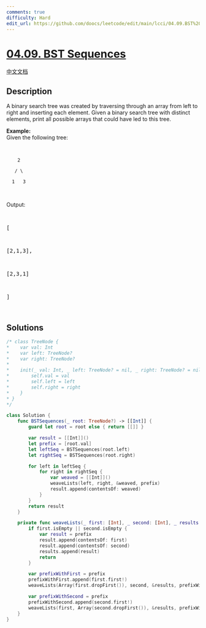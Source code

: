 ```yaml
---
comments: true
difficulty: Hard
edit_url: https://github.com/doocs/leetcode/edit/main/lcci/04.09.BST%20Sequences/README_EN.md
---
```


<!-- problem:start -->

# [04.09. BST Sequences](https://leetcode.cn/problems/bst-sequences-lcci)

[中文文档](/lcci/04.09.BST%20Sequences/README.md)

## Description

<!-- description:start -->

<p>A binary search tree was created by traversing through an array from left to right and inserting each element. Given a binary search tree with distinct elements, print all possible arrays that could have led to this tree.</p>
<p><strong>Example:</strong><br />
Given the following tree:</p>
<pre>

        2

       / \

      1   3

</pre>
<p>Output:</p>
<pre>

[

[2,1,3],

[2,3,1]

]

</pre>

<!-- description:end -->

## Solutions

<!-- solution:start -->

<!-- tabs:start -->

```swift
/* class TreeNode {
*    var val: Int
*    var left: TreeNode?
*    var right: TreeNode?
*
*    init(_ val: Int, _ left: TreeNode? = nil, _ right: TreeNode? = nil) {
*        self.val = val
*        self.left = left
*        self.right = right
*    }
* }
*/

class Solution {
    func BSTSequences(_ root: TreeNode?) -> [[Int]] {
        guard let root = root else { return [[]] }

        var result = [[Int]]()
        let prefix = [root.val]
        let leftSeq = BSTSequences(root.left)
        let rightSeq = BSTSequences(root.right)

        for left in leftSeq {
            for right in rightSeq {
                var weaved = [[Int]]()
                weaveLists(left, right, &weaved, prefix)
                result.append(contentsOf: weaved)
            }
        }
        return result
    }

    private func weaveLists(_ first: [Int], _ second: [Int], _ results: inout [[Int]], _ prefix: [Int]) {
        if first.isEmpty || second.isEmpty {
            var result = prefix
            result.append(contentsOf: first)
            result.append(contentsOf: second)
            results.append(result)
            return
        }

        var prefixWithFirst = prefix
        prefixWithFirst.append(first.first!)
        weaveLists(Array(first.dropFirst()), second, &results, prefixWithFirst)

        var prefixWithSecond = prefix
        prefixWithSecond.append(second.first!)
        weaveLists(first, Array(second.dropFirst()), &results, prefixWithSecond)
    }
}
```

<!-- tabs:end -->

<!-- solution:end -->

<!-- problem:end -->
